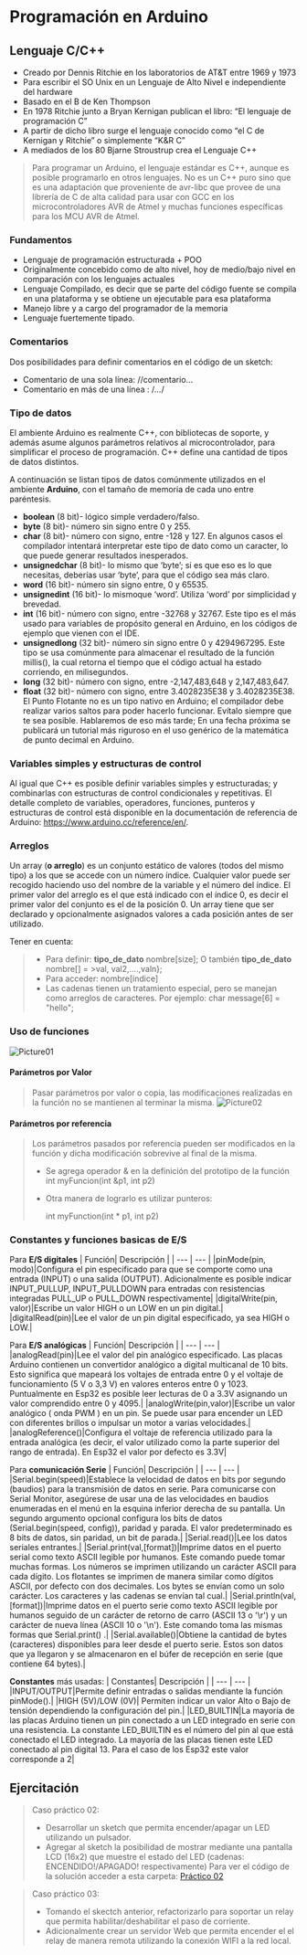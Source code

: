 # Programación en Arduino
## Lenguaje C/C++

* Creado por Dennis Ritchie en los laboratorios de AT&T entre 1969 y 1973
* Para escribir el SO Unix en un Lenguaje de Alto Nivel e independiente del hardware 
* Basado en el B de Ken Thompson
* En 1978 Ritchie junto a Bryan Kernigan publican el libro: “El lenguaje de programación C”
* A partir de dicho libro surge el lenguaje conocido como “el C de Kernigan y Ritchie” o simplemente “K&R C”
* A mediados de los 80 Bjarne Stroustrup crea el Lenguaje C++

> Para programar un Arduino, el lenguaje estándar es C++, aunque es posible programarlo en otros lenguajes. No es un C++ puro sino que es una adaptación que proveniente de avr-libc que provee de una librería de C de alta calidad para usar con GCC en los microcontroladores AVR de Atmel y muchas funciones específicas para los MCU AVR de Atmel.

### Fundamentos

* Lenguaje de programación estructurada + POO
* Originalmente concebido como de alto nivel, hoy de medio/bajo nivel en comparación con los lenguajes actuales
* Lenguaje Compilado, es decir que se parte del código fuente se compila en una plataforma y se obtiene un ejecutable para esa plataforma
* Manejo libre y a cargo del programador de la memoria
* Lenguaje fuertemente tipado.

### Comentarios

Dos posibilidades para definir comentarios en el código de un sketch:
* Comentario de una sola línea: //comentario...
* Comentario en más de una línea : /*...*/

### Tipo de datos

El ambiente Arduino es realmente C++, con bibliotecas de soporte, y además asume algunos parámetros relativos al microcontrolador, para simplificar el proceso de programación. C++ define una cantidad de tipos de datos distintos.

A continuación se listan tipos de datos comúnmente utilizados en el ambiente **Arduino**, con el tamaño de memoria de cada uno entre paréntesis.

* **boolean** (8 bit)- lógico simple verdadero/falso.
* **byte** (8 bit)- número sin signo entre 0 y 255.
* **char** (8 bit)- número con signo, entre -128 y 127. En algunos casos el compilador intentará interpretar este tipo de dato como un caracter, lo que puede generar resultados inesperados.
* **unsignedchar** (8 bit)- lo mismo que ‘byte’; si es que eso es lo que necesitas, deberías usar ‘byte’, para que el código sea más claro.
* **word** (16 bit)- número sin signo entre, 0 y 65535.
* **unsignedint** (16 bit)- lo mismoque ‘word’. Utiliza ‘word’ por simplicidad y brevedad.
* **int** (16 bit)- número con signo, entre -32768 y 32767. Este tipo es el más usado para variables de propósito general en Arduino, en los códigos de ejemplo que vienen con el IDE.
* **unsignedlong** (32 bit)- número sin signo entre 0 y 4294967295. Este tipo se usa comúnmente para almacenar el resultado de la función millis(), la cual retorna el tiempo que el código actual ha estado corriendo, en milisegundos.
* **long** (32 bit)- número con signo, entre -2,147,483,648 y 2,147,483,647.
* **float** (32 bit)- número con signo, entre 3.4028235E38 y 3.4028235E38. El Punto Flotante no es un tipo nativo en Arduino; el compilador debe realizar varios saltos para poder hacerlo funcionar. Evítalo siempre que te sea posible. Hablaremos de eso más tarde; En una fecha próxima se publicará un tutorial más riguroso en el uso genérico de la matemática de punto decimal en Arduino.

### Variables simples y estructuras de control

Al igual que C++ es posible definir variables simples y estructuradas; y combinarlas con estructuras  de control condicionales y repetitivas. El detalle completo de variables, operadores, funciones, punteros y estructuras de control está disponible en la documentación de referencia de Arduino: https://www.arduino.cc/reference/en/.

### Arreglos

Un array (**o arreglo**) es un conjunto estático de valores (todos del mismo tipo) a los que se accede con un número índice. Cualquier valor puede ser recogido haciendo uso del nombre de la variable y el número del índice. El primer valor del arreglo es el que está indicado con el índice 0, es decir el primer valor del conjunto es el de la posición 0. Un array tiene que ser declarado y opcionalmente asignados valores a cada posición antes de ser utilizado.

Tener en cuenta:
>* Para definir: **tipo_de_dato** nombre[size]; O también **tipo_de_dato** nombre[] = >val, val2,….,valn};
>* Para acceder: nombre[índice]
>* Las cadenas tienen un tratamiento especial, pero se manejan como arreglos de caracteres. Por ejemplo: char message[6] = "hello";

### Uso de funciones


![Picture01](images/anatomy_function.png)

#### Parámetros por Valor

> Pasar parámetros por valor o copia, las modificaciones realizadas en la función no se mantienen al terminar la misma.
![Picture02](images/function_params_valor.png)

#### Parámetros por referencia

> Los parámetros pasados por referencia pueden ser modificados en la función y dicha modificación sobrevive al final de la misma.
> * Se agrega operador & en la definición del prototipo de la función
int myFuncion(int &p1, int p2)
>
> * Otra manera de lograrlo es utilizar punteros:
>
>     int myFunction(int * p1, int p2)


### Constantes y funciones basicas de E/S

Para **E/S digitales**
| Función| Descripción |
| --- | --- |
|pinMode(pin, modo)|Configura el pin especificado para que se comporte como una entrada (INPUT) o una salida (OUTPUT). Adicionalmente es posible indicar INPUT_PULLUP,  INPUT_PULLDOWN para entradas con resistencias integradas PULL_UP o PULL_DOWN respectivamente|
|digitalWrite(pin, valor)|Escribe un valor HIGH o un LOW en un pin digital.|
|digitalRead(pin)|Lee el valor de un pin digital especificado, ya sea HIGH o LOW.|


Para **E/S analógicas**
| Función| Descripción |
| --- | --- |
|analogRead(pin)|Lee el valor del pin analógico especificado. Las placas Arduino contienen un convertidor analógico a digital multicanal de 10 bits. Esto significa que mapeará los voltajes de entrada entre 0 y el voltaje de funcionamiento (5 V o 3,3 V) en valores enteros entre 0 y 1023. Puntualmente en Esp32 es posible leer lecturas de 0 a 3.3V asignando un valor comprendido entre 0 y 4095.|
|analogWrite(pin,valor)|Escribe un valor analógico ( onda PWM ) en un pin. Se puede usar para encender un LED con diferentes brillos o impulsar un motor a varias velocidades.|
|analogReference()|Configura el voltaje de referencia utilizado para la entrada analógica (es decir, el valor utilizado como la parte superior del rango de entrada). En Esp32 el valor por defecto es 3.3V|


Para **comunicación Serie**
| Función| Descripción |
| --- | --- |
|Serial.begin(speed)|Establece la velocidad de datos en bits por segundo (baudios) para la transmisión de datos en serie. Para comunicarse con Serial Monitor, asegúrese de usar una de las velocidades en baudios enumeradas en el menú en la esquina inferior derecha de su pantalla. Un segundo argumento opcional configura los bits de datos (Serial.begin(speed, config)), paridad y parada. El valor predeterminado es 8 bits de datos, sin paridad, un bit de parada.|
|Serial.read()|Lee los datos seriales entrantes.|
|Serial.print(val,[format])|Imprime datos en el puerto serial como texto ASCII legible por humanos. Este comando puede tomar muchas formas. Los números se imprimen utilizando un carácter ASCII para cada dígito. Los flotantes se imprimen de manera similar como dígitos ASCII, por defecto con dos decimales. Los bytes se envían como un solo carácter. Los caracteres y las cadenas se envían tal cual.|
|Serial.println(val,[format])|Imprime datos en el puerto serie como texto ASCII legible por humanos seguido de un carácter de retorno de carro (ASCII 13 o '\r') y un carácter de nueva línea (ASCII 10 o '\n'). Este comando toma las mismas formas que Serial.print() .|
|Serial.available()|Obtiene la cantidad de bytes (caracteres) disponibles para leer desde el puerto serie. Estos son datos que ya llegaron y se almacenaron en el búfer de recepción en serie (que contiene 64 bytes).|

**Constantes** más usadas:
| Constantes| Descripción |
| --- | --- |
|INPUT/OUTPUT|Permite definir entradas o salidas mendiante la función pinMode().|
|HIGH (5V)/LOW (0V)| Permiten indicar un valor Alto o Bajo de tensión dependiendo la configuración del pin.|
|LED_BUILTIN|La mayoría de las placas Arduino tienen un pin conectado a un LED integrado en serie con una resistencia. La constante LED_BUILTIN es el número del pin al que está conectado el LED integrado. La mayoría de las placas tienen este LED conectado al pin digital 13. Para el caso de los Esp32 este valor corresponde a 2| 

## Ejercitación

> Caso práctico 02:
>* Desarrollar un sketch que permita encender/apagar un LED utilizando un pulsador.
>* Agregar al sketch la posibilidad de mostrar mediante una pantalla LCD (16x2) que muestre el estado del LED (cadenas: ENCENDIDO!/APAGADO! respectivamente)
Para ver el código de la solución acceder a esta carpeta: [Práctico 02](skectchs/Practico%2002/)


> Caso práctico 03:
> * Tomando el skectch anterior, refactorizarlo para soportar un relay que permita habilitar/deshabilitar el paso de corriente.
> * Adicionalmente crear un servidor Web que permita encender el el relay de manera remota utilizando la conexión WIFI a la red local.